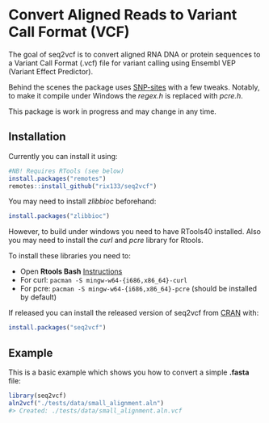 
<!-- README.md is generated from README.Rmd. Please edit that file -->

# Convert Aligned Reads to Variant Call Format (VCF)

<!-- badges: start -->
<!-- badges: end -->

The goal of seq2vcf is to convert aligned RNA DNA or protein sequences
to a Variant Call Format (.vcf) file for variant calling using Ensembl
VEP (Variant Effect Predictor).

Behind the scenes the package uses
[SNP-sites](https://github.com/sanger-pathogens/snp-sites) with a few
tweaks. Notably, to make it compile under Windows the *regex.h* is
replaced with *pcre.h*.

This package is work in progress and may change in any time.

## Installation

Currently you can install it using:

``` r
#NB! Requires RTools (see below)
install.packages("remotes")
remotes::install_github("rix133/seq2vcf")
```

You may need to install *zlibbioc* beforehand:

``` r
install.packages("zlibbioc")
```

However, to build under windows you need to have RTools40 installed.
Also you may need to install the *curl* and *pcre* library for Rtools.

To install these libraries you need to:

-   Open **Rtools Bash**
    [Instructions](https://github.com/r-windows/docs/blob/master/rtools40.md#readme)
-   For curl: `pacman -S mingw-w64-{i686,x86_64}-curl`
-   For pcre: `pacman -S mingw-w64-{i686,x86_64}-pcre` (should be
    installed by default)

If released you can install the released version of seq2vcf from
[CRAN](https://CRAN.R-project.org) with:

``` r
install.packages("seq2vcf")
```

## Example

This is a basic example which shows you how to convert a simple
**.fasta** file:

``` r
library(seq2vcf)
aln2vcf("./tests/data/small_alignment.aln")
#> Created: ./tests/data/small_alignment.aln.vcf
```
